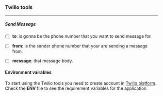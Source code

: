 ### Twilio tools
----


##### Send Message

 - [ ] **to**: is gonna be the phone number that you want to send message for. 
 - [ ] **from**: is the sender phone number that your are sending a message from.
 - [ ] **message**: that message body.


#### Environment vairables 
To start using the Twilio tools you need to create account in [Twilio platform](https://console.twilio.com/). 
Check the **ENV** file to see the requirement variables for the application. 
